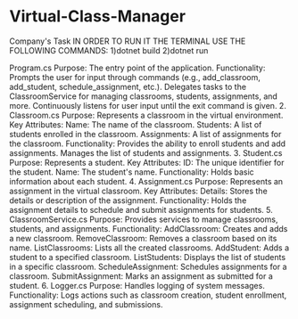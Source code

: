 # Virtual-Class-Manager
Company's Task
IN ORDER TO RUN IT THE TERMINAL USE THE FOLLOWING COMMANDS:
1)dotnet build
2)dotnet run


Program.cs
    Purpose: The entry point of the application.
    Functionality: Prompts the user for input through commands (e.g., add_classroom, add_student, schedule_assignment, etc.).
    Delegates tasks to the ClassroomService for managing classrooms, students, assignments, and more.
Continuously listens for user input until the exit command is given.
2. Classroom.cs
    Purpose: Represents a classroom in the virtual environment.
    Key Attributes:
    Name: The name of the classroom.
    Students: A list of students enrolled in the classroom.
    Assignments: A list of assignments for the classroom.
    Functionality: Provides the ability to enroll students and add assignments.
    Manages the list of students and assignments.
3. Student.cs
    Purpose: Represents a student.
    Key Attributes:
    ID: The unique identifier for the student.
    Name: The student's name.
    Functionality: Holds basic information about each student.
4. Assignment.cs
    Purpose: Represents an assignment in the virtual classroom.
    Key Attributes:
    Details: Stores the details or description of the assignment.
    Functionality: Holds the assignment details to schedule and submit assignments for students.
5. ClassroomService.cs
    Purpose: Provides services to manage classrooms, students, and assignments.
    Functionality:
    AddClassroom: Creates and adds a new classroom.
    RemoveClassroom: Removes a classroom based on its name.
    ListClassrooms: Lists all the created classrooms.
    AddStudent: Adds a student to a specified classroom.
    ListStudents: Displays the list of students in a specific classroom.
    ScheduleAssignment: Schedules assignments for a classroom.
    SubmitAssignment: Marks an assignment as submitted for a student.
6. Logger.cs
    Purpose: Handles logging of system messages.
    Functionality: Logs actions such as classroom creation, student enrollment, assignment scheduling, and submissions.
